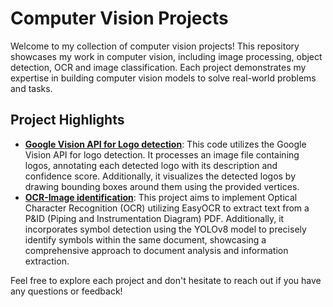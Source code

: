 # Computer Vision Projects

Welcome to my collection of computer vision projects! This repository showcases my work in computer vision, including image processing, object detection, OCR and image classification. Each project demonstrates my expertise in building computer vision models to solve real-world problems and tasks.

## Project Highlights

- **[Google Vision API for Logo detection](https://github.com/jahnvisikligar/Computer-Vision/tree/main/Google_Vision_API)**: This code utilizes the Google Vision API for logo detection. It processes an image file containing logos, annotating each detected logo with its description and confidence score. Additionally, it visualizes the detected logos by drawing bounding boxes around them using the provided vertices.
- **[OCR-Image identification](https://github.com/jahnvisikligar/Computer-Vision/tree/main/OCR_Image%20identification)**: This project aims to implement Optical Character Recognition (OCR) utilizing EasyOCR to extract text from a P&ID (Piping and Instrumentation Diagram) PDF. Additionally, it incorporates symbol detection using the YOLOv8 model to precisely identify symbols within the same document, showcasing a comprehensive approach to document analysis and information extraction.


Feel free to explore each project and don't hesitate to reach out if you have any questions or feedback!

